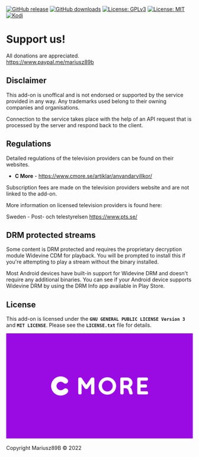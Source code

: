 [![GitHub release](https://img.shields.io/github/v/release/Mariusz89B/plugin.video.cmore.svg)](https://github.com/Mariusz89B/plugin.video.cmore/releases)
[![GitHub downloads](https://img.shields.io/github/downloads/Mariusz89B/plugin.video.cmore/total.svg)](https://github.com/Mariusz89B/plugin.video.cmore)
[![License: GPLv3](https://img.shields.io/badge/license-GPLv3-red.svg)](https://www.gnu.org/licenses/gpl-3.0.html)
[![License: MIT](https://img.shields.io/badge/license-MIT-brightgreen.svg)](https://opensource.org/licenses/MIT)
[![Kodi](https://img.shields.io/badge/platform-Kodi-lightgrey.svg)](https://kodi.tv/)

# Support us!

All donations are appreciated.<br>
https://www.paypal.me/mariusz89b


## Disclaimer

This add-on is unoffical and is not endorsed or supported by the service provided in any way. 
Any trademarks used belong to their owning companies and organisations. 

Connection to the service takes place with the help of an API request that is processed by the server and respond back to the client.

## Regulations

Detailed regulations of the television providers can be found on their websites.

* **C More** - https://www.cmore.se/artiklar/anvandarvillkor/



Subscription fees are made on the television providers website and are not linked to the add-on.

More information on licensed television providers is found here:

Sweden - Post- och telestyrelsen
https://www.pts.se/


## DRM protected streams

Some content is DRM protected and requires the proprietary decryption module 
Widevine CDM for playback. You will be prompted to install this if you're attempting to
play a stream without the binary installed.

Most Android devices have built-in support for Widevine DRM and doesn't require 
any additional binaries. You can see if your Android device supports Widevine DRM by 
using the DRM Info app available in Play Store.


## License

This add-on is licensed under the **`GNU GENERAL PUBLIC LICENSE Version 3`** and **`MIT LICENSE`**. 
Please see the **`LICENSE.txt`** file for details.

![](https://github.com/Mariusz89B/plugin.video.cmore/blob/main/resources/fanart.jpg?raw=true)

Copyright Mariusz89B © 2022
